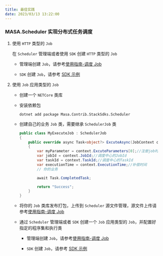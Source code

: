 ```yaml
---
title: 最佳实践
date: 2023/03/13 13:22:00
---
```


### MASA.Scheduler 实现分布式任务调度

1. 使用 `HTTP` 类型的 `Job`

    在 `Scheduler` 管理端或者使用 `SDK` 创建 `HTTP` 类型的 `Job`

      * 管理端创建 `Job`，请参考[使用指南-调度 Job](stack/scheduler/use-guide/scheduler-job)
      
      * `SDK` 创建 `Job`，请参考 [SDK 示例](stack/scheduler/sdk-instance)

2. 使用 `Job` 应用类型的 `Job`

   * 创建一个 `NETCore` 类库

   * 安装依赖包
     ```shell 终端
     dotnet add package Masa.Contrib.StackSdks.Scheduler
     ```

   * 创建自己的业务 `Job` 类，需要继承 `SchedulerJob` 类
     ```csharp
     public class MyExecuteJob : SchedulerJob
     {
         public override async Task<object?> ExcuteAsync(JobContext context)
         {
             var myParameter = context.ExcuteParameters[0];//注册job时配置的传递参数
             var jobId = context.JobId;//调度中心的JobId
             var taskId = context.TaskId;//调度中心的TaskId
             var executionTime = context.ExecutionTime;//补偿时间
             // 你的业务

             await Task.CompletedTask;

             return "Success";
         }
     }
     ```
 
   * 将你的 `Job` 类库发布打包，上传到 `Scheduler` 源文件管理，源文件上传请参考[使用指南-调度 Job](stack/scheduler/use-guide/scheduler-job)

   * 通过 `Scheduler` 管理端或者 `SDK` 创建一个 `Job` 应用类型的 `Job`，并配置好指定的程序集和执行类

      * 管理端创建 `Job`，请参考[使用指南-调度 Job](stack/scheduler/use-guide/get-started)
      
      * `SDK` 创建 `Job`，请参考 [SDK 示例](stack/scheduler/sdk-instance)
